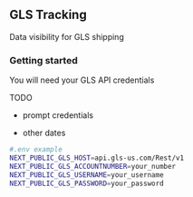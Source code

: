 
## GLS Tracking

Data visibility for GLS shipping

### Getting started

You will need your GLS API credentials

TODO

- prompt credentials

- other dates


```bash
#.env example
NEXT_PUBLIC_GLS_HOST=api.gls-us.com/Rest/v1
NEXT_PUBLIC_GLS_ACCOUNTNUMBER=your_number
NEXT_PUBLIC_GLS_USERNAME=your_username
NEXT_PUBLIC_GLS_PASSWORD=your_password
```
